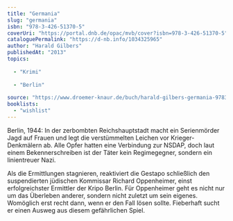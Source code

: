 ```yaml
---
title: "Germania"
slug: "germania"
isbn: "978-3-426-51370-5"
coverUri: "https://portal.dnb.de/opac/mvb/cover?isbn=978-3-426-51370-5"
cataloguePermalink: "https://d-nb.info/1034325965"
author: "Harald Gilbers"
publishedAt: "2013"
topics:
  
  - "Krimi"
    
  - "Berlin"
    
source: "https://www.droemer-knaur.de/buch/harald-gilbers-germania-9783426513705"
booklists: 
  - "wishlist"
---
```

Berlin, 1944: In der zerbombten Reichshauptstadt macht ein Serienmörder Jagd 
auf Frauen und legt die verstümmelten Leichen vor Krieger-Denkmälern ab. Alle 
Opfer hatten eine Verbindung zur NSDAP, doch laut einem Bekennerschreiben ist 
der Täter kein Regimegegner, sondern ein linientreuer Nazi.

Als die Ermittlungen stagnieren, reaktiviert die Gestapo schließlich den 
suspendierten jüdischen Kommissar Richard Oppenheimer, einst erfolgreichster 
Ermittler der Kripo Berlin. Für Oppenheimer geht es nicht nur um das Überleben 
anderer, sondern nicht zuletzt um sein eigenes. Womöglich erst recht dann, 
wenn er den Fall lösen sollte. Fieberhaft sucht er einen Ausweg aus diesem 
gefährlichen Spiel.